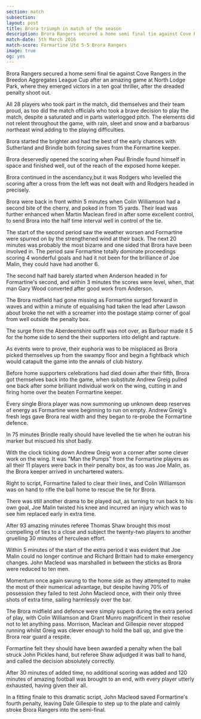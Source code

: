 ```yaml
---
section: match
subsection:
layout: post
title: Brora triumph in match of the season
description: Brora Rangers secured a home semi final tie against Cove Rangers in the Breedon Aggregates League Cup after an amazing game at North Lodge Park    
match-date: 5th March 2016
match-score: Formartine Utd 5-5 Brora Rangers
image: true
og: yes
---
```

Brora Rangers secured a home semi final tie against Cove Rangers in the Breedon Aggregates League Cup after an amazing game at North Lodge Park, where they emerged victors in a ten goal thriller, after the dreaded penalty shoot out. 

All 28 players who took part in the match, did themselves and their team proud, as too did the match officials who took a brave decision to play the match, despite a saturated and in parts waterlogged pitch. The elements did not relent throughout the game, with rain, sleet and snow and a barbarous northeast wind adding to the playing difficulties. 

Brora started the brighter and had the best of the early chances with Sutherland and Brindle both forcing saves from the Formartine keeper. 

Brora deservedly opened the scoring when Paul Brindle found himself in space and finished well, out of the reach of the exposed home keeper. 

Brora continued in the ascendancy,but it was Rodgers who levelled the scoring after a cross from the left was not dealt with and Rodgers headed in precisely. 

Brora were back in front within 5 minutes when Colin Williamson had a second bite of the cherry, and poked in from 15 yards. Their lead was further enhanced when Martin Maclean fired in after some excellent control, to send Brora into the half time interval well in control of the tie. 

The start of the second period saw the weather worsen and Formartine were spurred on by the strengthened wind at their back. The  next 20 minutes was probably the most bizarre and one sided that Brora have been involved in. The period saw Formartine totally dominate proceedings scoring 4 wonderful goals and had it not been for the brilliance of Joe Malin, they could have had another 6. 

The second half had barely started when Anderson headed in for Formartine's second, and within 3 minutes the scores were level, when, that man Gary Wood converted after good work from Anderson. 

The Brora midfield had gone missing as Formartine surged forward in waves and within a minute of equalising had taken the lead after Lawson about broke the net with a screamer into the postage stamp corner of goal from well outside the penalty box. 

The surge from the Aberdeenshire outfit was not over, as Barbour made it 5 for the home side to send the their supporters into delight and rapture. 

As events were to prove, their euphoria was to be misplaced as Brora picked themselves up from the swampy floor and begin a fightback which would catapult the game into the annals of club history. 

Before home supporters celebrations had died down after their fifth, Brora got themselves back into the game, when substitute Andrew Greig pulled one back after some brilliant individual work on the wing, cutting in and firing home over the beaten Formartine keeper. 

Every single Brora player was now summoning up unknown deep reserves of energy as Formartine were beginning to run on empty. Andrew Greig's fresh legs gave Brora real width and they began to re-probe the Formartine defence. 

In 75 minutes Brindle really should have levelled the tie when he outran his marker but miscued his shot badly. 

With the clock ticking down Andrew Greig won a corner after some clever work on the wing. It was "Man the Pumps" from the Formartine players as all their 11 players were back in their penalty box, as too was Joe Malin, as the Brora keeper arrived in unchartered waters. 

Right to script, Formartine failed to clear their lines, and Colin Williamson was on hand to rifle the ball home to rescue the tie for Brora. 

There was still another drama to be played out, as turning to run back to his own goal, Joe Malin twisted his knee and incurred an injury which was to see him replaced early in extra time. 

After 93 amazing minutes referee Thomas Shaw brought this most compelling of ties to a close and subject the twenty-two players to another gruelling 30 minutes of herculean effort. 

Within 5 minutes of the start of the extra period it was evident that Joe Malin could no longer continue and Richard Brittain had to make emergency changes. John Macleod was marshalled in between the sticks as Brora were reduced to ten men. 

Momentum once again swung to the home side as they attempted to make the most of their numerical advantage, but despite having 70% of possession they failed to test John Macleod once, with their only three shots of extra time, sailing harmlessly over the bar. 

The Brora midfield and defence were simply superb during the extra period of play, with Colin Williamson and Grant Munro magnificent in their resolve not to let anything pass. Morrison, Maclean and Gillespie never stopped running whilst Greig was clever enough to hold the ball up, and give the Brora rear guard a respite. 

Formartine felt they should have been awarded a penalty when the ball struck John Pickles hand, but referee Shaw adjudged it was ball to hand, and called the decision absolutely correctly. 

After 30 minutes of added time, no additional scoring was added and 120 minutes of amazing football was brought to an end, with every player utterly exhausted, having given their all. 

In a fitting finale to this dramatic script, John Macleod saved Formartine's fourth penalty, leaving Dale Gillespie to step up to the plate and calmly stroke Brora Rangers into the semi-final. 